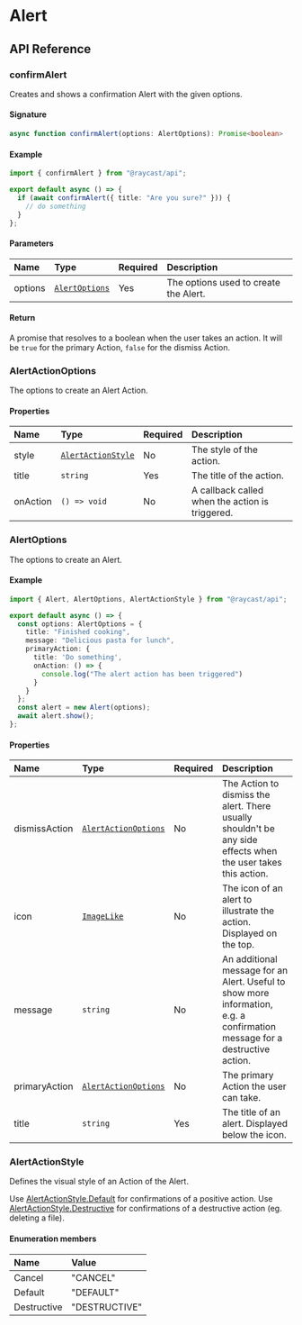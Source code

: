 # Alert

## API Reference

### confirmAlert

Creates and shows a confirmation Alert with the given options.

#### Signature

```typescript
async function confirmAlert(options: AlertOptions): Promise<boolean>
```

#### Example

```typescript
import { confirmAlert } from "@raycast/api";

export default async () => {
  if (await confirmAlert({ title: "Are you sure?" })) {
    // do something
  }
};
```

#### Parameters

| Name | Type | Required | Description |
| :--- | :--- | :--- | :--- |
| options | <code>[AlertOptions](https://developers.raycast.com/api-reference/user-interface/alert#alertoptions)</code> | Yes | The options used to create the Alert. |

#### Return

A promise that resolves to a boolean when the user takes an action.
It will be `true` for the primary Action, `false` for the dismiss Action.

### AlertActionOptions

The options to create an Alert Action.

#### Properties

| Name | Type | Required | Description |
| :--- | :--- | :--- | :--- |
| style | <code>[AlertActionStyle](https://developers.raycast.com/api-reference/user-interface/alert#alertactionstyle)</code> | No | The style of the action. |
| title | <code>string</code> | Yes | The title of the action. |
| onAction | <code>() => void</code> | No | A callback called when the action is triggered. |

### AlertOptions

The options to create an Alert.

#### Example

```typescript
import { Alert, AlertOptions, AlertActionStyle } from "@raycast/api";

export default async () => {
  const options: AlertOptions = {
    title: "Finished cooking",
    message: "Delicious pasta for lunch",
    primaryAction: {
      title: 'Do something',
      onAction: () => {
        console.log("The alert action has been triggered")
      }
    }
  };
  const alert = new Alert(options);
  await alert.show();
};
```

#### Properties

| Name | Type | Required | Description |
| :--- | :--- | :--- | :--- |
| dismissAction | <code>[AlertActionOptions](https://developers.raycast.com/api-reference/user-interface/alert#alertactionoptions)</code> | No | The Action to dismiss the alert. There usually shouldn't be any side effects when the user takes this action. |
| icon | <code>[ImageLike](https://developers.raycast.com/api-reference/user-interface/icons-and-images#imagelike)</code> | No | The icon of an alert to illustrate the action. Displayed on the top. |
| message | <code>string</code> | No | An additional message for an Alert. Useful to show more information, e.g. a confirmation message for a destructive action. |
| primaryAction | <code>[AlertActionOptions](https://developers.raycast.com/api-reference/user-interface/alert#alertactionoptions)</code> | No | The primary Action the user can take. |
| title | <code>string</code> | Yes | The title of an alert. Displayed below the icon. |

### AlertActionStyle

Defines the visual style of an Action of the Alert.

Use [AlertActionStyle.Default](https://developers.raycast.com/api-reference/user-interface/alert#alertactionstyle) for confirmations of a positive action.
Use [AlertActionStyle.Destructive](https://developers.raycast.com/api-reference/user-interface/alert#alertactionstyle) for confirmations of a destructive action (eg. deleting a file).

#### Enumeration members

| Name | Value |
| :--- | :--- |
| Cancel | "CANCEL" |
| Default | "DEFAULT" |
| Destructive | "DESTRUCTIVE" |
